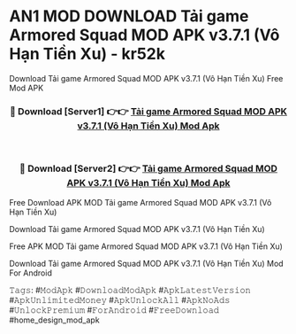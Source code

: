 # AN1 MOD DOWNLOAD Tải game Armored Squad MOD APK v3.7.1 (Vô Hạn Tiền Xu) - kr52k
Download Tải game Armored Squad MOD APK v3.7.1 (Vô Hạn Tiền Xu) Free Mod APK

<div align="center">
<h3>🔴 Download [Server1] 👉👉 <a href="https://apk-comot.site?title=Tải_game_Armored_Squad_MOD_APK_v3.7.1_(Vô_Hạn_Tiền_Xu)">Tải game Armored Squad MOD APK v3.7.1 (Vô Hạn Tiền Xu) Mod Apk</a></h3><br>

<h3>🔴 Download [Server2] 👉👉 <a href="https://apk-comot.site?title=Tải_game_Armored_Squad_MOD_APK_v3.7.1_(Vô_Hạn_Tiền_Xu)">Tải game Armored Squad MOD APK v3.7.1 (Vô Hạn Tiền Xu) Mod Apk</a></h3>
</div>


Free Download APK MOD Tải game Armored Squad MOD APK v3.7.1 (Vô Hạn Tiền Xu)

Download Tải game Armored Squad MOD APK v3.7.1 (Vô Hạn Tiền Xu) 

Free APK MOD Tải game Armored Squad MOD APK v3.7.1 (Vô Hạn Tiền Xu) 

Download Tải game Armored Squad MOD APK v3.7.1 (Vô Hạn Tiền Xu) Mod For Android

𝚃𝚊𝚐𝚜: #𝙼𝚘𝚍𝙰𝚙𝚔 #𝙳𝚘𝚠𝚗𝚕𝚘𝚊𝚍𝙼𝚘𝚍𝙰𝚙𝚔 #𝙰𝚙𝚔𝙻𝚊𝚝𝚎𝚜𝚝𝚅𝚎𝚛𝚜𝚒𝚘𝚗 #𝙰𝚙𝚔𝚄𝚗𝚕𝚒𝚖𝚒𝚝𝚎𝚍𝙼𝚘𝚗𝚎𝚢 #𝙰𝚙𝚔𝚄𝚗𝚕𝚘𝚌𝚔𝙰𝚕𝚕 #𝙰𝚙𝚔𝙽𝚘𝙰𝚍𝚜 #𝚄𝚗𝚕𝚘𝚌𝚔𝙿𝚛𝚎𝚖𝚒𝚞𝚖 #𝙵𝚘𝚛𝙰𝚗𝚍𝚛𝚘𝚒𝚍 #𝙵𝚛𝚎𝚎𝙳𝚘𝚠𝚗𝚕𝚘𝚊𝚍 #home_design_mod_apk